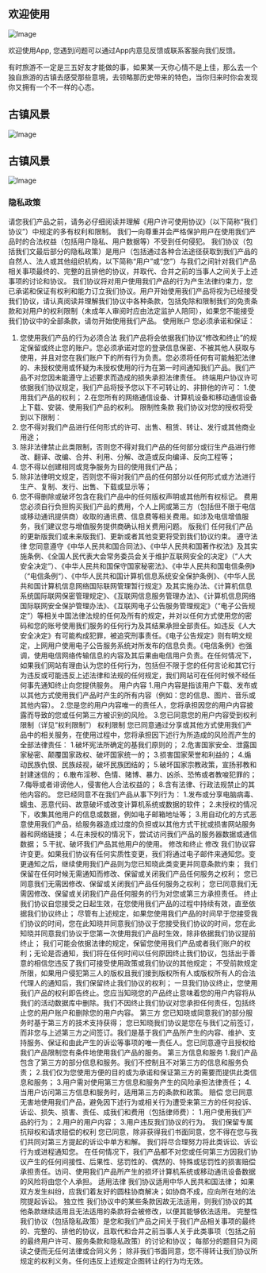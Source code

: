 ## 欢迎使用

![Image](https://icon.wuruihong.com/files/202111/QZeBCEgs/ios/AppIcon.appiconset/icon-40@2x.png)

欢迎使用App, 您遇到问题可以通过App内意见反馈或联系客服向我们反馈。

有时旅游不一定是三五好友才能做的事，如果某一天你心情不是上佳，那么去一个独自旅游的古镇去感受那些意境，去领略那历史带来的特色，当你归来时你会发现你又拥有一个不一样的心态。

## 古镇风景
![Image](http://photocdn.sohu.com/20160112/mp54114771_1452589119828_3.jpeg)
## 古镇风景
![Image](http://photocdn.sohu.com/20160112/mp54114771_1452589119828_4.jpeg)




### 隐私政策
请您我们产品之前，请务必仔细阅读并理解《用户许可使用协议》（以下简称“我们协议”）中规定的多有权利和限制。
我们一向尊重并会严格保护用户在使用我们产品时的合法权益（包括用户隐私、用户数据等）不受到任何侵犯。
我们协议（包括我们文最后部分的隐私政策）是用户（包括通过各种合法途径获取到我们产品的自然人、法人或其他组织机构，以下简称“用户”或“您”）与我们之间针对我们产品相关事项最终的、完整的且排他的协议，并取代、合并之前的当事人之间关于上述事项的讨论和协议。
我们协议将对用户使用我们产品的行为产生法律约束力，您已承诺和保证有权利和能力订立我们协议。用户开始使用我们产品将视为已经接受我们协议，请认真阅读并理解我们协议中各种条款，包括免除和限制我们的免责条款和对用户的权利限制（未成年人审阅时应由法定监护人陪同），如果您不能接受我们协议中的全部条款，请勿开始使用我们产品。
使用账户
您必须承诺和保证：
1. 您使用我们产品的行为必须合法
我们产品将会依据我们协议“修改和终止”的规定保留或终止您的账户。您必须承诺对您的登录信息保密、不被其他人获取与使用，并且对您在我们账户下的所有行为负责。您必须将任何有可能触犯法律的、未授权使用或怀疑为未授权使用的行为在第一时间通知我们产品。我们产品不对您因未能遵守上述要求而造成的损失承担法律责任。
终端用户协议许可
依据我们协议规定，我们产品将授予您以下不可转让的、非排他的许可：
1.使用我们产品的权利；
2.在您所有的网络通信设备、计算机设备和移动通信设备上下载、安装、使用我们产品的权利。
限制性条款
我们协议对您的授权将受到以下限制：
1. 您不得对我们产品进行任何形式的许可、出售、租赁、转让、发行或其他商业用途；
2. 除非法律禁止此类限制，否则您不得对我们产品的任何部分或衍生产品进行修改、翻译、改编、合并、利用、分解、改造或反向编译、反向工程等；
3. 您不得以创建相同或竞争服务为目的使用我们产品；
4. 除非法律明文规定，否则您不得对我们产品的任何部分以任何形式或方法进行生产、复制、发行、出售、下载或显示等；
5. 您不得删除或破坏包含在我们产品中的任何版权声明或其他所有权标记。
费用
您必须自行负担购买我们产品的费用，个人上网或第三方（包括但不限于电信或移动通讯提供商）收取的通讯费、信息费等相关费用。如涉及电信增值服务，我们建议您与增值服务提供商确认相关费用问题。
版我们
任何我们产品的更新版我们或未来版我们、更新或者其他变更将受到我们协议约束。
遵守法律
您同意遵守《中华人民共和国合同法》、《中华人民共和国著作权法》及其实施条例、《全国人民代表大会常务委员会关于维护互联网安全的决定》（“人大安全决定”）、《中华人民共和国保守国家秘密法》、《中华人民共和国电信条例》（“电信条例“）、《中华人民共和国计算机信息系统安全保护条例》、《中华人民共和国计算机信息网络国际联网管理暂行规定》及其实施办法、《计算机信息系统国际联网保密管理规定》、《互联网信息服务管理办法》、《计算机信息网络国际联网安全保护管理办法》、《互联网电子公告服务管理规定》（“电子公告规定”）等相关中国法律法规的任何及所有的规定，并对以任何方式使用您的密码和您的账号使用我们服务的任何行为及其结果承担全部责任。如违反《人大安全决定》有可能构成犯罪，被追究刑事责任。《电子公告规定》则有明文规定，上网用户使用电子公告服务系统对所发布的信息负责。《电信条例》也强调，使用电信网络传输信息的内容及其后果由电信用户负责。在任何情况下，如果我们网站有理由认为您的任何行为，包括但不限于您的任何言论和其它行为违反或可能违反上述法律和法规的任何规定，我们网站可在任何时候不经任何事先通知终止向您提供服务。
用户内容
1.用户内容是指该用户下载、发布或以其他方式使用我们产品时产生的所有内容（例如：您的信息、图片、音乐或其他内容）。
2.您是您的用户内容唯一的责任人，您将承担因您的用户内容披露而导致的您或任何第三方被识别的风险。
3.您已同意您的用户内容受到权利限制（详见“权利限制”）
权利限制
您已同意通过分享或其他方式使用我们产品中的相关服务，在使用过程中，您将承担因下述行为所造成的风险而产生的全部法律责任：
1.破坏宪法所确定的基我们原则的；
2.危害国家安全、泄露国家秘密、颠覆国家政权、破坏国家统一的；
3.损害国家荣誉和利益的；
4.煽动民族仇恨、民族歧视，破坏民族团结的；
5.破坏国家宗教政策，宣扬邪教和封建迷信的；
6.散布淫秽、色情、赌博、暴力、凶杀、恐怖或者教唆犯罪的；
7.侮辱或者诽谤他人，侵害他人合法权益的；
8.含有法律、行政法规禁止的其他内容的。
您已经同意不在我们产品从事下列行为：
1.发布或分享电脑病毒、蠕虫、恶意代码、故意破坏或改变计算机系统或数据的软件；
2.未授权的情况下，收集其他用户的信息或数据，例如电子邮箱地址等；
3.用自动化的方式恶意使用我们产品，给服务器造成过度的负担或以其他方式干扰或损害网站服务器和网络链接；
4.在未授权的情况下，尝试访问我们产品的服务器数据或通信数据；
5.干扰、破坏我们产品其他用户的使用。
修改和终止
修改
我们协议容许变更。如果我们协议有任何实质性变更，我们将通过电子邮件来通知您。变更通知之后，继续使用我们产品则为您已知晓此类变更并同意条款约束；
我们保留在任何时候无需通知而修改、保留或关闭我们产品任何服务之权利；
您已同意我们无需因修改、保留或关闭我们产品任何服务之权利；
您已同意我们无需因修改、保留或关闭我们产品任何服务的行为对您或第三方承担责任。
终止
我们协议自您接受之日起生效，在您使用我们产品的过程中持续有效，直至依据我们协议终止；
尽管有上述规定，如果您使用我们产品的时间早于您接受我们协议的时间，您在此知晓并同意我们协议于您接受我们协议的时间，您在此知晓并同意我们协议于您第一次使用我们产品时生效，除非依据我们协议提前终止；
我们可能会依据法律的规定，保留您使用我们产品或者我们账户的权利；无论是否通知，我们将在任何时间以任何原因终止我们协议，包括出于善意的相信您违反了我们可接受使用政策或我们协议的其他规定；
不受前款规定所限，如果用户侵犯第三人的版权且我们接到版权所有人或版权所有人的合法代理人的通知后，我们保留终止我们协议的权利；
一旦我们协议终止，您使用我们产品的权利即告终止。您应当知晓您的产品终止意味着您的用户内容将从我们的活动数据库中删除。我们不因终止我们协议对您承担任何责任，包括终止您的用户账户和删除您的用户内容。
第三方
您已知晓或同意我们的部分服务时基于第三方的技术支持获得；
您已知晓我们协议是您在与我们之前签订，而非您与上述第三方之间签订。我们是基于我们产品所产生的内容、维护、支持服务、保证和由此产生的诉讼等事项的唯一责任人。您已同意遵守且授权给我们产品限制您有条件地使用我们产品的服务。
第三方信息和服务
1.我们产品包含了第三方的部分信息和服务。我们不控制且不对第三方的信息和服务负责；
2.我们仅为您使用方便的目的或为承诺和保证第三方的需要而提供此类信息和服务；
3.用户需对使用第三方信息和服务产生的风险承担法律责任；
4.当用户访问第三方信息和服务时，适用第三方的条款和政策。
赔偿
您已同意无害地使用我们产品，避免因下述行为或相关行为遭受来第三方的任何投诉、诉讼、损失、损害、责任、成我们和费用（包括律师费）：
1.用户使用我们产品的行为；
2.用户的用户内容；
3.用户违反我们协议的行为。
我们保留专属抗辩权和请求赔偿的权利
您已同意，除非获得我们书面同意，您不得在您与我们共同对第三方提起的诉讼中单方和解。
我们将尽合理努力将此类诉讼、诉讼行为或进程通知您。
在任何情况下，我们产品都不对您或任何第三方因我们协议产生的任何间接性、后果性、惩罚性的、偶然的、特殊或惩罚性的损害赔偿承担责任。访问、使用我们产品所产生的损坏计算机系统或移动通讯设备数据的风险将由您个人承担。
适用法律
我们协议适用中华人民共和国法律；
如果双方发生纠纷，应我们着友好的圆柱协商解决；如协商不成，应向所在地的法院提起诉讼。
独立性
我们协议中的某些条款因故无法适用，则我们协议的其他条款继续适用且无法适用的条款将会被修改，以便其能够依法适用。
完整性
我们协议（包括隐私政策）是您和我们产品之间关于我们产品相关事项的最终的、完整的、排他的协议，且取代和合并之前当事人关于此类事项（包括之前的最终用户许可、服务条款和隐私政策）的讨论和协议；
每部分的题目只为阅读之便而无任何法律或合同义务；
除非我们书面同意，您不得转让我们协议所规定的权利义务。任何违反上述规定企图转让的行为均无效。
